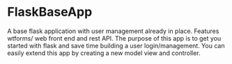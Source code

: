 # FlaskBaseApp
A base flask application with user management already in place. Features wtforms/ web front end and rest API. The purpose of this app is to get you started with flask and save time building a user login/management. You can easily extend this app by creating a new model view and controller.
